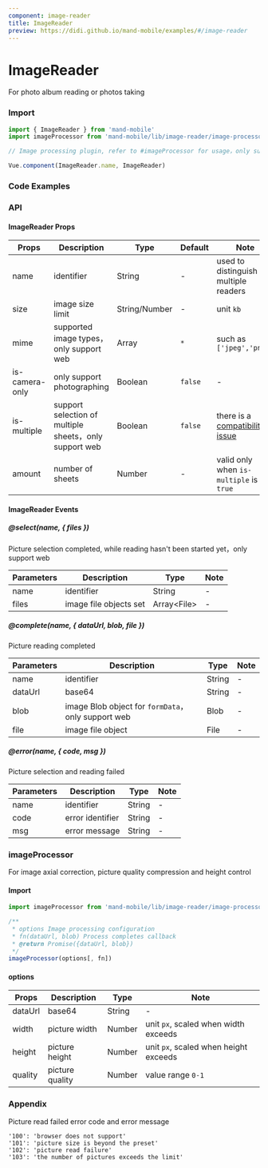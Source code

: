 ```yaml
---
component: image-reader
title: ImageReader
preview: https://didi.github.io/mand-mobile/examples/#/image-reader
---
```


# ImageReader


For photo album reading or photos taking

### Import

```javascript
import { ImageReader } from 'mand-mobile'
import imageProcessor from 'mand-mobile/lib/image-reader/image-processor'

// Image processing plugin, refer to #imageProcessor for usage，only support web

Vue.component(ImageReader.name, ImageReader)
```

### Code Examples

<demo-wrapper
  src="src/packages/image-reader/demo"
  :demos="demos"
/>

<script setup>
const demos = import.meta.globEager('../../../src/packages/image-reader/demo/demo*.vue')
</script>

<!-- DEMO -->

### API

#### ImageReader Props
|Props | Description | Type | Default | Note |
|----|-----|------|------|------|
|name|identifier|String|-|used to distinguish multiple readers|
|size|image size limit|String/Number|-|unit `kb`|
|mime|supported image types，only support web|Array|`*`|such as `['jpeg','png']`|
|is-camera-only|only support photographing|Boolean|`false`|-|
|is-multiple|support selection of multiple sheets，only support web|Boolean|`false`|there is a [compatibility issue](https://caniuse.com/#feat=input-file-multiple)|
|amount|number of sheets|Number|-|valid only when `is-multiple` is `true`|

#### ImageReader Events

##### @select(name, { files })
Picture selection completed, while reading hasn't been started yet，only support web

|Parameters | Description | Type| Note|
|-----|-----|-----|-----|
|name|identifier|String|-|
|files|image file objects set|Array\<File\>|-|

##### @complete(name, { dataUrl, blob, file })
Picture reading completed

|Parameters | Description | Type| Note|
|-----|-----|-----|-----|
|name|identifier|String|-|
|dataUrl|base64|String|-|
|blob|image Blob object for `formData`，only support web|Blob|-|
|file|image file object|File|-|

##### @error(name, { code, msg })
Picture selection and reading failed

|Parameters | Description | Type| Note|
|-----|-----|-----|-----|
|name|identifier|String|-|
|code|error identifier|String|-|
|msg|error message|String|-|

### imageProcessor

For image axial correction, picture quality compression and height control

#### Import

```javascript
import imageProcessor from 'mand-mobile/lib/image-reader/image-processor'

/**
 * options Image processing configuration
 * fn(dataUrl, blob) Process completes callback
 * @return Promise({dataUrl, blob})
 */
imageProcessor(options[, fn])

```

#### options

|Props | Description | Type | Note |
|-----|-----|-----|-----|
|dataUrl|base64|String|-|
|width|picture width|Number|unit `px`, scaled when width exceeds|
|height|picture height|Number|unit `px`, scaled when height exceeds|
|quality|picture quality|Number|value range `0-1`|

### Appendix
Picture read failed error code and error message

```
'100': 'browser does not support'
'101': 'picture size is beyond the preset'
'102': 'picture read failure'
'103': 'the number of pictures exceeds the limit'
```
